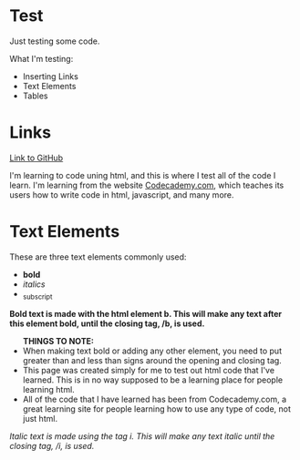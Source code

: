 # Test
Just testing some code.
<!DOCTYPE html>
<html>
<head>
<body>
What I'm testing:
<ul>
  <li>Inserting Links</li>
  <li>Text Elements</li>
  <li>Tables</li>
</ul>
  <h1>Links</h1>
<a href="https://github.com/" target="_blank">Link to GitHub</a>
  <p>
    I'm learning to code uning html, and this is where I test all of the code I learn. I'm learning from the website <a href="https://www.codecademy.com" tare=get="_blank">Codecademy.com</a>, which teaches its users how to write code in html, javascript, and many more.
  <br />
  <h1>Text Elements</h1>
  <p>These are three text elements commonly used:
    <ul>
      <li><b>bold</b></li>
      <li><i>italics</i></li>
      <li><sub>subscript</sub></li>
     </ul>
   </p>
  <p>
    <b>Bold text is made with the html element b. This will make any text after this element bold, until the closing tag, /b, is used.</b>
      </p>
     <ul>
       <b>THINGS TO NOTE:</b>
       <li>When making text bold or adding any other element, you need to put greater than and less than signs around the opening and closing tag.</li>
       <li>This page was created simply for me to test out html code that I've learned. This is in no way supposed to be a learning place for people learning html.</li>
       <li>All of the code that I have learned has been from Codecademy.com, a great learning site for people learning how to use any type of code, not just html.</li>
  </ul>
  <p>
    <i>Italic text is made using the tag i. This will make any text italic until the closing tag, /i, is used.</i>
  </p>

